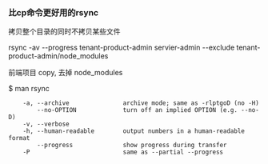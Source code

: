 ### 比cp命令更好用的rsync

拷贝整个目录的同时不拷贝某些文件

rsync -av --progress tenant-product-admin servier-admin --exclude tenant-product-admin/node_modules


前端项目 copy, 去掉 node_modules

$ man rsync 
```shell
	-a, --archive               archive mode; same as -rlptgoD (no -H)
        --no-OPTION             turn off an implied OPTION (e.g. --no-D)
	-v, --verbose
	-h, --human-readable        output numbers in a human-readable format
        --progress              show progress during transfer
    -P                          same as --partial --progress
```

